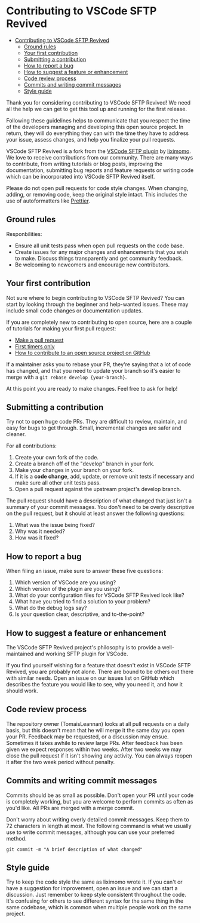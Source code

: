 # Contributing to VSCode SFTP Revived

- [Contributing to VSCode SFTP Revived](#contributing-to-vscode-sftp-revived)
  - [Ground rules](#ground-rules)
  - [Your first contribution](#your-first-contribution)
  - [Submitting a contribution](#submitting-a-contribution)
  - [How to report a bug](#how-to-report-a-bug)
  - [How to suggest a feature or enhancement](#how-to-suggest-a-feature-or-enhancement)
  - [Code review process](#code-review-process)
  - [Commits and writing commit messages](#commits-and-writing-commit-messages)
  - [Style guide](#style-guide)

Thank you for considering contributing to VSCode SFTP Revived!  We need all the help we can get to get
this tool up and running for the first release.

Following these guidelines helps to communicate that you respect the time of the developers managing
and developing this open source project.  In return, they will do everything they can with the time
they have to address your issue, assess changes, and help you finalize your pull requests.

VSCode SFTP Revived is a fork from the [VSCode SFTP plugin](https://github.com/liximomo/vscode-sftp.git) 
by [liximomo](https://github.com/liximomo).  We love to receive contributions from our community.
There are many ways to contribute, from writing tutorials or blog posts, improving the documentation,
submitting bug reports and feature requests or writing code which can be incorporated into VSCode
SFTP Revived itself.

Please do not open pull requests for code style changes.  When changing, adding, or removing code,
keep the original style intact.  This includes the use of autoformatters like 
[Prettier](https://github.com/prettier/prettier).

## Ground rules

Responbilities:

- Ensure all unit tests pass when open pull requests on the code base.
- Create issues for any major changes and enhancements that you wish to make.  Discuss things
transparently and get community feedback.
- Be welcoming to newcomers and encourage new contributors.

## Your first contribution

Not sure where to begin contributing to VSCode SFTP Revived?  You can start by looking through the
beginner and help-wanted issues.  These may include small code changes or documentation updates.

If you are completely new to contributing to open source, here are a couple of tutorials for making 
your first pull request:

- [Make a pull request](http://makeapullrequest.com)
- [First timers only](http://www.firsttimersonly.com)
- [How to contribute to an open source project on GitHub](https://egghead.io/series/how-to-contribute-to-an-open-source-project-on-github)

If a maintainer asks you to rebase your PR, they're saying that a lot of code has changed, and that
you need to update your branch so it's easier to merge with a `git rebase develop {your-branch}`.

At this point you are ready to make changes.  Feel free to ask for help!

## Submitting a contribution

Try not to open huge code PRs.  They are difficult to review, maintain, and easy for bugs to
get through.  Small, incremental changes are safer and cleaner.

For all contributions:

1. Create your own fork of the code.
2. Create a branch off of the "develop" branch in your fork.
3. Make your changes in your branch on your fork.
4. If it is a **code change**, add, update, or remove unit tests if necessary and make sure all other unit tests pass.
5. Open a pull request against the upstream project's develop branch.

The pull request should have a description of what changed that just isn't a summary of your commit messages.
You don't need to be overly descriptive on the pull request, but it should at least answer the following
questions:

1. What was the issue being fixed?
2. Why was it needed?
3. How was it fixed?

## How to report a bug

When filing an issue, make sure to answer these five questions:

1. Which version of VSCode are you using?
2. Which version of the plugin are you using?
3. What do your configuration files for VSCode SFTP Revived look like?
4. What have you tried to find a solution to your problem?
5. What do the debug logs say?
6. Is your question clear, descriptive, and to-the-point?

## How to suggest a feature or enhancement

The VSCode SFTP Revived project's philosophy is to provide a well-maintained and working SFTP
plugin for VSCode.

If you find yourself wishing for a feature that doesn't exist in VSCode SFTP Revived, you are probably
not alone.  There are bound to be others out there with similar needs.  Open an issue on our
issues list on GitHub which describes the feature you would like to see, why you need it, and how
it should work.

## Code review process

The repository owner (TomaisLeannan) looks at all pull requests on a daily basis, but this doesn't mean
that he will merge it the same day you open your PR.  Feedback may be requested, or a discussion may 
ensue.  Sometimes it takes awhile to review large PRs.  After feedback has been given we expect responses
within two weeks.  After two weeks we may close the pull request if it isn't showing any activity.  You can
always reopen it after the two week period without penalty.

## Commits and writing commit messages

Commits should be as small as possible.  Don't open your PR until your code is completely working,
but you are welcome to perform commits as often as you'd like.  All PRs are merged with a merge commit.

Don't worry about writing overly detailed commit messages.  Keep them to 72 characters in length at most.
The following command is what we usually use to write commit messages, although you can use your
preferred method.

`git commit -m "A brief description of what changed"`

## Style guide

Try to keep the code style the same as liximomo wrote it.  If you can't or have a suggestion for improvement,
open an issue and we can start a discussion.  Just remember to keep style consistent throughout the code.
It's confusing for others to see different syntax for the same thing in the same codebase, which is common when
multiple people work on the same project.
